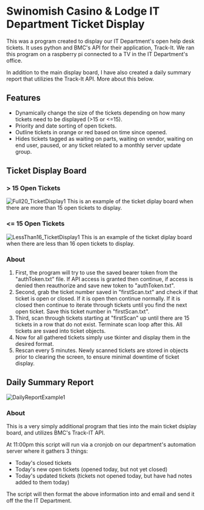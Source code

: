 # Swinomish Casino & Lodge IT Department Ticket Display
This was a program created to display our IT Department's open help desk tickets. It uses python and BMC's API for their application, Track-It.
We ran this program on a raspberry pi connected to a TV in the IT Department's office.

In addition to the main display board, I have also created a daily summary report that utilizies the Track-It API. More about this below.

## Features
- Dynamically change the size of the tickets depending on how many tickets need to be displayed (>15 or <=15).
- Priority and date sorting of open tickets.
- Outline tickets in orange or red based on time since opened.
- Hides tickets tagged as waiting on parts, waiting on vendor, waiting on end user, paused, or any ticket related to a monthly server update group.


## Ticket Display Board

### > 15 Open Tickets
![Full20_TicketDisplay1](https://user-images.githubusercontent.com/55816533/136676440-e7796f44-742f-4a09-b114-e282d81bb50d.jpg)
This is an example of the ticket diplay board when there are more than 15 open tickets to display.

### <= 15 Open Tickets
![LessThan16_TicketDisplay1](https://user-images.githubusercontent.com/55816533/136676443-371f8747-6f92-4ecc-84b3-d3da1ae5b839.jpg)
This is an example of the ticket diplay board when there are less than 16 open tickets to display.

### About
1. First, the program will try to use the saved bearer token from the "authToken.txt" file. If API access is granted then continue, if access is denied then reauthorize and save new token to "authToken.txt".
2. Second, grab the ticket number saved in "firstScan.txt" and check if that ticket is open or closed. If it is open then continue normally. If it is closed then continue to iterate through tickets until you find the next open ticket. Save this ticket number in "firstScan.txt".
3. Third, scan through tickets starting at "firstScan" up until there are 15 tickets in a row that do not exist. Terminate scan loop after this. All tickets are svaed into ticket objects.
4. Now for all gathered tickets simply use tkinter and display them in the desired format.
5. Rescan every 5 minutes. Newly scanned tickets are stored in objects prior to clearing the screen, to ensure minimal downtime of ticket display.


## Daily Summary Report
![DailyReportExample1](https://user-images.githubusercontent.com/55816533/136676888-deb78002-13c0-4094-960a-a95fdcb6237c.jpg)

### About
This is a very simply additional program that ties into the main ticket dsiplay board, and utilizes BMC's Track-IT API.

At 11:00pm this script will run via a cronjob on our department's automation server where it gathers 3 things:
- Today's closed tickets
- Today's new open tickets (opened today, but not yet closed)
- Today's updated tickets (tickets not opened today, but have had notes added to them today)

The script will then format the above information into and email and send it off the the IT Department.
